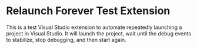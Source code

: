 # Relaunch Forever Test Extension

This is a test Visual Studio extension to automate repeatedly launching a project in Visual Studio. It
will launch the project, wait until the debug events to stabilize, stop debugging, and then start again.